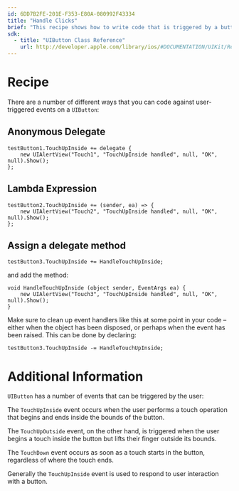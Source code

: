 ```yaml
---
id: 6DD7B2FE-201E-F353-E80A-080992F43334
title: "Handle Clicks"
brief: "This recipe shows how to write code that is triggered by a button ‘click’."
sdk:
  - title: "UIButton Class Reference" 
    url: http://developer.apple.com/library/ios/#DOCUMENTATION/UIKit/Reference/UIButton_Class/UIButton/UIButton.html
---
```


<a name="Recipe" class="injected"></a>


# Recipe

There are a number of different ways that you can code against user-triggered
events on a `UIButton`:

## Anonymous Delegate


```
testButton1.TouchUpInside += delegate {
    new UIAlertView("Touch1", "TouchUpInside handled", null, "OK", null).Show();
};
```

## Lambda Expression


```
testButton2.TouchUpInside += (sender, ea) => {
    new UIAlertView("Touch2", "TouchUpInside handled", null, "OK", null).Show();
};
```

## Assign a delegate method


```
testButton3.TouchUpInside += HandleTouchUpInside;
```

and add the method:


```
void HandleTouchUpInside (object sender, EventArgs ea) {
    new UIAlertView("Touch3", "TouchUpInside handled", null, "OK", null).Show();
}
```

Make sure to clean up event handlers like this at some point in your code – either when the object has been disposed, or perhaps when the event has been raised. This can be done by declaring:

```
testButton3.TouchUpInside -= HandleTouchUpInside;
```

 <a name="Additional_Information" class="injected"></a>


# Additional Information

`UIButton` has a number of events that can be triggered by the user:

The `TouchUpInside` event occurs when the user performs a touch operation that
begins and ends inside the bounds of the button.

The `TouchUpOutside` event, on the other hand, is triggered when the user begins a
touch inside the button but lifts their finger outside its bounds.

The `TouchDown` event occurs as soon as a touch starts in the button, regardless of
where the touch ends.

Generally the `TouchUpInside` event is used to respond to user interaction with
a button.


